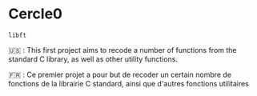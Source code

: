 # Cercle0

`libft`

:us: : This first project aims to recode a number of functions from the standard C library, as well as other utility functions.

:fr: : Ce premier projet a pour but de recoder un certain nombre de fonctions de la librairie C standard, ainsi que d'autres fonctions utilitaires

